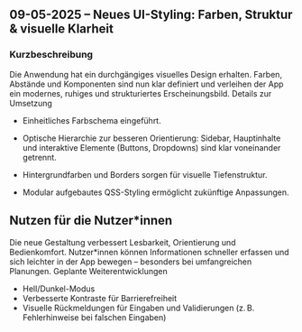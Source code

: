 ## 09-05-2025 – Neues UI-Styling: Farben, Struktur & visuelle Klarheit
### **Kurzbeschreibung**

Die Anwendung hat ein durchgängiges visuelles Design erhalten. Farben, Abstände und Komponenten sind nun klar definiert und verleihen der App ein modernes, ruhiges und strukturiertes Erscheinungsbild.
Details zur Umsetzung

- Einheitliches Farbschema  eingeführt.

- Optische Hierarchie zur besseren Orientierung: Sidebar, Hauptinhalte und interaktive Elemente (Buttons, Dropdowns) sind klar voneinander getrennt.

- Hintergrundfarben und Borders sorgen für visuelle Tiefenstruktur.

- Modular aufgebautes QSS-Styling ermöglicht zukünftige Anpassungen.

## Nutzen für die Nutzer*innen

Die neue Gestaltung verbessert Lesbarkeit, Orientierung und Bedienkomfort. Nutzer*innen können Informationen schneller erfassen und sich leichter in der App bewegen – besonders bei umfangreichen Planungen.
Geplante Weiterentwicklungen

- Hell/Dunkel-Modus
- Verbesserte Kontraste für Barrierefreiheit
- Visuelle Rückmeldungen für Eingaben und Validierungen (z. B. Fehlerhinweise bei falschen Eingaben)